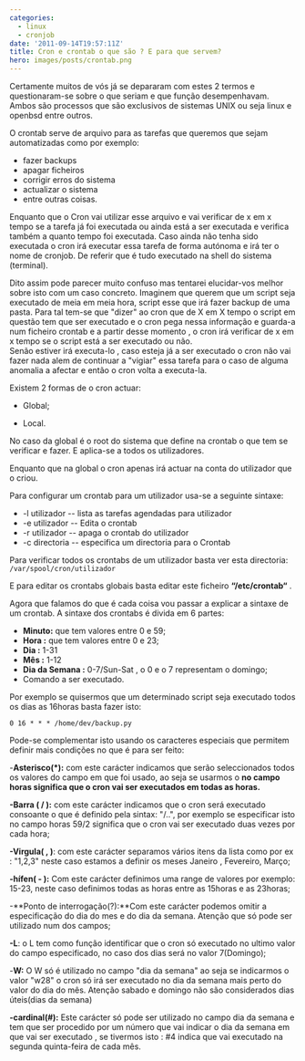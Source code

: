 ```yaml
---
categories:
  - linux
  - cronjob
date: '2011-09-14T19:57:11Z'
title: Cron e crontab o que são ? E para que servem?
hero: images/posts/crontab.png
---
```


Certamente muitos de vós já se depararam com estes 2 termos e questionaram-se sobre o que seriam e que função desempenhavam.
Ambos são processos que são exclusivos de sistemas UNIX ou seja linux e openbsd entre outros.

O crontab serve de arquivo para as tarefas que queremos que sejam automatizadas como por exemplo:

* fazer backups
* apagar ficheiros
* corrigir erros do sistema
* actualizar o sistema
* entre outras coisas.

Enquanto que o Cron vai utilizar esse arquivo e vai verificar de x em x tempo se a tarefa já foi executada ou ainda está
a ser executada e verifica também a quanto tempo foi executada.
Caso ainda não tenha sido executada o cron irá executar essa tarefa de forma autónoma e irá ter o nome de cronjob.
De referir que é tudo executado na shell do sistema (terminal).

Dito assim pode parecer muito confuso mas tentarei elucidar-vos melhor sobre isto com um caso concreto.
Imaginem que querem que um script seja executado de meia em meia hora, script esse que irá fazer backup de uma pasta.
Para tal tem-se que "dizer" ao cron que de X em X tempo o script em questão tem que ser executado e o cron
pega nessa informação e guarda-a num ficheiro crontab e a partir desse momento , o cron irá verificar de x em x tempo
se o script está a ser executado ou não. \
Senão estiver irá executa-lo , caso esteja já a ser executado o
cron não vai fazer nada alem de continuar a "vigiar" essa tarefa para o caso de alguma anomalia a afectar
e então o cron volta a executa-la.

Existem 2 formas de o cron actuar:

* Global;

* Local.

No caso da global é o root do sistema que define na crontab o que tem se verificar e fazer. E aplica-se a todos os utilizadores.

Enquanto que na global o cron apenas irá actuar na conta do utilizador que o criou.

Para configurar um crontab para um utilizador usa-se a seguinte sintaxe:

* -l utilizador -- lista as tarefas agendadas para utilizador
* -e utilizador -- Edita o crontab
* -r utilizador -- apaga o crontab do utilizador
* -c directoria -- especifica um directoria para o Crontab

Para verificar todos os crontabs de um utilizador basta ver esta directoria:
`/var/spool/cron/utilizador`

E para editar os crontabs globais basta editar este ficheiro **“/etc/crontab“** .

Agora que falamos do que é cada coisa vou passar a explicar a sintaxe de um crontab.
A sintaxe dos crontabs é divida em 6 partes:

* **Minuto:** que tem valores entre 0 e 59;
* **Hora :** que tem valores entre 0 e 23;
* **Dia :** 1-31
* **Mês :** 1-12
* **Dia da Semana :** 0-7/Sun-Sat , o 0 e o 7 representam o domingo;
* Comando a ser executado.

Por exemplo se quisermos que um determinado script seja executado todos os dias as 16horas basta fazer isto:

`0 16 * * * /home/dev/backup.py`

Pode-se complementar isto usando os caracteres especiais que permitem definir mais condições no que é para ser feito:

-**Asterisco(\*):** com este carácter indicamos que serão seleccionados todos os valores do campo em que foi usado,
ao seja se usarmos o **no campo horas significa que o cron vai ser executados em todas as horas.**

**-Barra ( / ):** com este carácter indicamos que o cron será executado consoante o que é definido pela sintax: "/..",
por exemplo se especificar isto no campo horas 59/2 significa que o cron vai ser executado duas vezes por cada hora;

**-Virgula( , )**: com este carácter separamos vários itens da lista como por ex : "1,2,3" neste caso estamos a definir
os meses Janeiro , Fevereiro, Março;

**-hífen( - ):** Com este carácter definimos uma range de valores por exemplo: 15-23, neste caso definimos
todas as horas entre as 15horas e as 23horas;

-**Ponto de interrogação(?):**Com este carácter podemos omitir a especificação do dia do mes e do dia da semana.
Atenção que só pode ser utilizado num dos campos;

**-L**: o L tem como função identificar que o cron só executado no ultimo valor do campo especificado,
 no caso dos dias será no valor 7(Domingo);

-**W:** O W só é utilizado no campo "dia da semana" ao seja se indicarmos o valor "w28" o cron só irá ser executado
no dia da semana mais perto do valor do dia do mês. Atenção sabado e domingo não são considerados dias úteis(dias da semana)

**-cardinal(#):** Este carácter só pode ser utilizado no campo dia da semana e tem que ser procedido por um número
que vai indicar o dia da semana em que vai ser executado , se tivermos isto : #4
indica que vai executado na segunda quinta-feira de cada mês.
